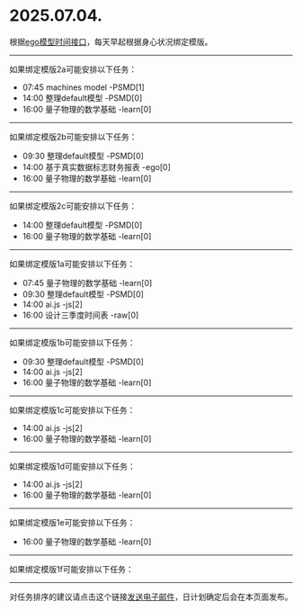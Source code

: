 # 2025.07.04.

根据[ego模型时间接口](https://gitee.com/hyg/blog/blob/master/timeflow.md)，每天早起根据身心状况绑定模版。

---
如果绑定模版2a可能安排以下任务：

- 07:45	machines model -PSMD[1]
- 14:00	整理default模型 -PSMD[0]
- 16:00	量子物理的数学基础 -learn[0]

---
如果绑定模版2b可能安排以下任务：

- 09:30	整理default模型 -PSMD[0]
- 14:00	基于真实数据标志财务报表 -ego[0]
- 16:00	量子物理的数学基础 -learn[0]

---
如果绑定模版2c可能安排以下任务：

- 14:00	整理default模型 -PSMD[0]
- 16:00	量子物理的数学基础 -learn[0]

---
如果绑定模版1a可能安排以下任务：

- 07:45	量子物理的数学基础 -learn[0]
- 09:30	整理default模型 -PSMD[0]
- 14:00	ai.js -js[2]
- 16:00	设计三季度时间表 -raw[0]

---
如果绑定模版1b可能安排以下任务：

- 09:30	整理default模型 -PSMD[0]
- 14:00	ai.js -js[2]
- 16:00	量子物理的数学基础 -learn[0]

---
如果绑定模版1c可能安排以下任务：

- 14:00	ai.js -js[2]
- 16:00	量子物理的数学基础 -learn[0]

---
如果绑定模版1d可能安排以下任务：

- 14:00	ai.js -js[2]
- 16:00	量子物理的数学基础 -learn[0]

---
如果绑定模版1e可能安排以下任务：

- 16:00	量子物理的数学基础 -learn[0]

---
如果绑定模版1f可能安排以下任务：


---
对任务排序的建议请点击这个链接<a href="mailto:huangyg@mars22.com?subject=关于2025.07.04.任务排序的建议&body=date: 2025.07.04.%0D%0Afile: ../../blog/release/time/d.20250704.md%0D%0A---请勿修改邮件主题及以上内容---%0D%0A">发送电子邮件</a>，日计划确定后会在本页面发布。